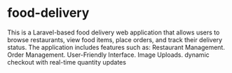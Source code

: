 # food-delivery
This is a Laravel-based food delivery web application that allows users to browse restaurants, view food items, place orders, and track their delivery status. The application includes features such as:  Restaurant Management.  Order Management.  User-Friendly Interface.  Image Uploads. dynamic checkout with real-time quantity updates
